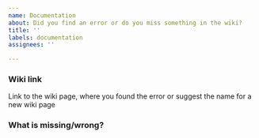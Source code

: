 ```yaml
---
name: Documentation
about: Did you find an error or do you miss something in the wiki?
title: ''
labels: documentation
assignees: ''

---
```


### Wiki link
Link to the wiki page, where you found the error or suggest the name for a new wiki page

### What is missing/wrong?

